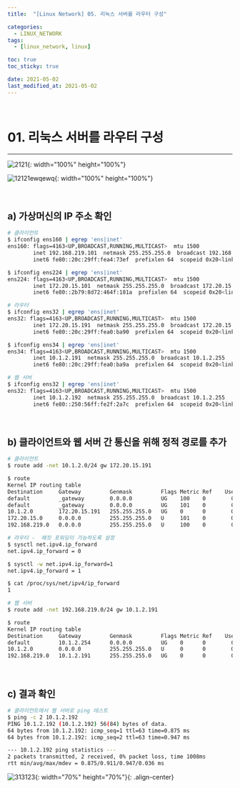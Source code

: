 ```yaml
---
title:  "[Linux Network] 05. 리눅스 서버를 라우터 구성" 

categories:
  - LINUX_NETWORK
tags:
  - [linux_network, linux]

toc: true
toc_sticky: true

date: 2021-05-02
last_modified_at: 2021-05-02
---
```

<br>

# 01. 리눅스 서버를 라우터 구성
---

<style>
table {
    font-size: 12pt;
}
table th:first-of-type {
    width: 5%;
}
table th:nth-of-type(2) {
    width: 15%;
}
table th:nth-of-type(3) {
    width: 50%;
}
table th:nth-of-type(4) {
    width: 30%;
}
big {
    font-size: 15pt;
}
</style>

![2121](https://github.com/revenge1005/WEB-Server-3-Tier-Architecture/assets/42735894/64f7558b-efb7-4004-816d-28af279a4eec){: width="100%" height="100%"}

![12121ewqewq](https://github.com/revenge1005/WEB-Server-3-Tier-Architecture/assets/42735894/a60d6269-5262-429c-98a6-2acc7fb6f949){: width="100%" height="100%"}

<br>

## a) 가상머신의 IP 주소 확인

```bash
# 클라이언트
$ ifconfig ens160 | egrep 'ens|inet'
ens160: flags=4163<UP,BROADCAST,RUNNING,MULTICAST>  mtu 1500
        inet 192.168.219.101  netmask 255.255.255.0  broadcast 192.168.219.255
        inet6 fe80::20c:29ff:fea4:73ef  prefixlen 64  scopeid 0x20<link>

$ ifconfig ens224 | egrep 'ens|inet'
ens224: flags=4163<UP,BROADCAST,RUNNING,MULTICAST>  mtu 1500
        inet 172.20.15.101  netmask 255.255.255.0  broadcast 172.20.15.255
        inet6 fe80::2b79:8d72:464f:181a  prefixlen 64  scopeid 0x20<link>
```

```bash
# 라우터
$ ifconfig ens32 | egrep 'ens|inet'
ens32: flags=4163<UP,BROADCAST,RUNNING,MULTICAST>  mtu 1500
        inet 172.20.15.191  netmask 255.255.255.0  broadcast 172.20.15.255
        inet6 fe80::20c:29ff:fea0:ba90  prefixlen 64  scopeid 0x20<link>

$ ifconfig ens34 | egrep 'ens|inet'
ens34: flags=4163<UP,BROADCAST,RUNNING,MULTICAST>  mtu 1500
        inet 10.1.2.191  netmask 255.255.255.0  broadcast 10.1.2.255
        inet6 fe80::20c:29ff:fea0:ba9a  prefixlen 64  scopeid 0x20<link>
```

```bash
# 웹 서버
$ ifconfig ens32 | egrep 'ens|inet'
ens32: flags=4163<UP,BROADCAST,RUNNING,MULTICAST>  mtu 1500
        inet 10.1.2.192  netmask 255.255.255.0  broadcast 10.1.2.255
        inet6 fe80::250:56ff:fe2f:2a7c  prefixlen 64  scopeid 0x20<link>
```

<br>

## b) 클라이언트와 웹 서버 간 통신을 위해 정적 경로를 추가

```bash
# 클라이언트
$ route add -net 10.1.2.0/24 gw 172.20.15.191

$ route
Kernel IP routing table
Destination     Gateway         Genmask         Flags Metric Ref    Use Iface
default         _gateway        0.0.0.0         UG    100    0        0 ens160
default         _gateway        0.0.0.0         UG    101    0        0 ens224
10.1.2.0        172.20.15.191   255.255.255.0   UG    0      0        0 ens224
172.20.15.0     0.0.0.0         255.255.255.0   U     101    0        0 ens224
192.168.219.0   0.0.0.0         255.255.255.0   U     100    0        0 ens160
```

```bash
# 라우터 -  패킷 포워딩이 가능하도록 설정
$ sysctl net.ipv4.ip_forward
net.ipv4.ip_forward = 0

$ sysctl -w net.ipv4.ip_forward=1
net.ipv4.ip_forward = 1

$ cat /proc/sys/net/ipv4/ip_forward
1
```

```bash
# 웹 서버
$ route add -net 192.168.219.0/24 gw 10.1.2.191

$ route
Kernel IP routing table
Destination     Gateway         Genmask         Flags Metric Ref    Use Iface
default         10.1.2.254      0.0.0.0         UG    0      0        0 ens32
10.1.2.0        0.0.0.0         255.255.255.0   U     0      0        0 ens32
192.168.219.0   10.1.2.191      255.255.255.0   UG    0      0        0 ens32
```

<br>

## c) 결과 확인

```bash
# 클라이언트에서 웹 서버로 ping 테스트
$ ping -c 2 10.1.2.192
PING 10.1.2.192 (10.1.2.192) 56(84) bytes of data.
64 bytes from 10.1.2.192: icmp_seq=1 ttl=63 time=0.875 ms
64 bytes from 10.1.2.192: icmp_seq=2 ttl=63 time=0.947 ms

--- 10.1.2.192 ping statistics ---
2 packets transmitted, 2 received, 0% packet loss, time 1008ms
rtt min/avg/max/mdev = 0.875/0.911/0.947/0.036 ms
```

![313123](https://github.com/revenge1005/WEB-Server-3-Tier-Architecture/assets/42735894/1e979c4a-4d7b-4556-a884-b3be167e97d0){: width="70%" height="70%"}{: .align-center}
